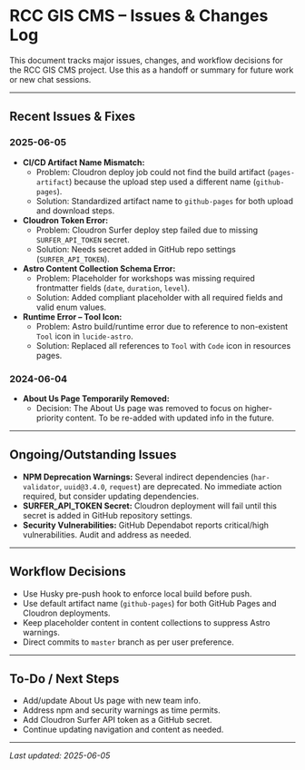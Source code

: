 # RCC GIS CMS – Issues & Changes Log

This document tracks major issues, changes, and workflow decisions for the RCC GIS CMS project. Use this as a handoff or summary for future work or new chat sessions.

---

## Recent Issues & Fixes

### 2025-06-05
- **CI/CD Artifact Name Mismatch:**
  - Problem: Cloudron deploy job could not find the build artifact (`pages-artifact`) because the upload step used a different name (`github-pages`).
  - Solution: Standardized artifact name to `github-pages` for both upload and download steps.
- **Cloudron Token Error:**
  - Problem: Cloudron Surfer deploy step failed due to missing `SURFER_API_TOKEN` secret.
  - Solution: Needs secret added in GitHub repo settings (`SURFER_API_TOKEN`).
- **Astro Content Collection Schema Error:**
  - Problem: Placeholder for workshops was missing required frontmatter fields (`date`, `duration`, `level`).
  - Solution: Added compliant placeholder with all required fields and valid enum values.
- **Runtime Error – Tool Icon:**
  - Problem: Astro build/runtime error due to reference to non-existent `Tool` icon in `lucide-astro`.
  - Solution: Replaced all references to `Tool` with `Code` icon in resources pages.

### 2024-06-04
- **About Us Page Temporarily Removed:**
  - Decision: The About Us page was removed to focus on higher-priority content. To be re-added with updated info in the future.

---

## Ongoing/Outstanding Issues
- **NPM Deprecation Warnings:** Several indirect dependencies (`har-validator`, `uuid@3.4.0`, `request`) are deprecated. No immediate action required, but consider updating dependencies.
- **SURFER_API_TOKEN Secret:** Cloudron deployment will fail until this secret is added in GitHub repository settings.
- **Security Vulnerabilities:** GitHub Dependabot reports critical/high vulnerabilities. Audit and address as needed.

---

## Workflow Decisions
- Use Husky pre-push hook to enforce local build before push.
- Use default artifact name (`github-pages`) for both GitHub Pages and Cloudron deployments.
- Keep placeholder content in content collections to suppress Astro warnings.
- Direct commits to `master` branch as per user preference.

---

## To-Do / Next Steps
- Add/update About Us page with new team info.
- Address npm and security warnings as time permits.
- Add Cloudron Surfer API token as a GitHub secret.
- Continue updating navigation and content as needed.

---

*Last updated: 2025-06-05*
